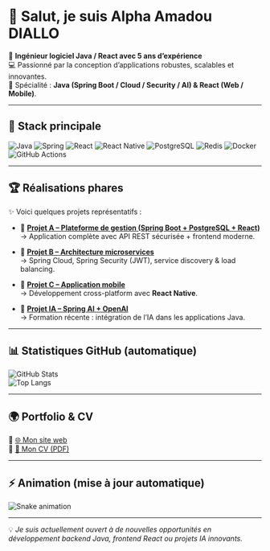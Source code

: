# 👋 Salut, je suis **Alpha Amadou DIALLO**  

🚀 **Ingénieur logiciel Java / React avec 5 ans d’expérience**  
💻 Passionné par la conception d’applications robustes, scalables et innovantes.  
🎯 Spécialité : **Java (Spring Boot / Cloud / Security / AI) & React (Web / Mobile)**.  

---

## 🔧 Stack principale
![Java](https://img.shields.io/badge/Java-17%2F21-orange?logo=openjdk)
![Spring](https://img.shields.io/badge/Spring-Boot%2C%20Data%2C%20Security%2C%20Cloud%2C%20AI-6DB33F?logo=spring)
![React](https://img.shields.io/badge/React-18-61DAFB?logo=react&logoColor=000)
![React Native](https://img.shields.io/badge/React%20Native-Mobile-61DAFB?logo=react)
![PostgreSQL](https://img.shields.io/badge/PostgreSQL-15-blue?logo=postgresql)
![Redis](https://img.shields.io/badge/Redis-InMemory-red?logo=redis)
![Docker](https://img.shields.io/badge/Docker-Container-2496ED?logo=docker)
![GitHub Actions](https://img.shields.io/badge/CI/CD-GitHub%20Actions-2088FF?logo=githubactions)

---

## 🏆 Réalisations phares
✨ Voici quelques projets représentatifs :  

- 🔹 **[Projet A – Plateforme de gestion (Spring Boot + PostgreSQL + React)](LIEN_VERS_REPO)**  
  → Application complète avec API REST sécurisée + frontend moderne.  

- 🔹 **[Projet B – Architecture microservices](LIEN_VERS_REPO)**  
  → Spring Cloud, Spring Security (JWT), service discovery & load balancing.  

- 🔹 **[Projet C – Application mobile](LIEN_VERS_REPO)**  
  → Développement cross-platform avec **React Native**.  

- 🔹 **[Projet IA – Spring AI + OpenAI](LIEN_VERS_REPO)**  
  → Formation récente : intégration de l’IA dans les applications Java.  

---

## 📊 Statistiques GitHub (automatique)
![GitHub Stats](https://github-readme-stats.vercel.app/api?username=TON-USERNAME&show_icons=true&theme=radical&hide_border=true&include_all_commits=true)  
![Top Langs](https://github-readme-stats.vercel.app/api/top-langs/?username=TON-USERNAME&layout=compact&theme=radical&hide_border=true)

---

## 🌍 Portfolio & CV
🔗 [🌐 Mon site web](https://director.xstore-gn.io)  
📄 [📑 Mon CV (PDF)](LIEN_VERS_CV)  

---

## ⚡ Animation (mise à jour automatique)
![Snake animation](https://github.com/TON-USERNAME/TON-USERNAME/blob/output/github-contribution-grid-snake.svg)

---

💡 *Je suis actuellement ouvert à de nouvelles opportunités en développement backend Java, frontend React ou projets IA innovants.*  
